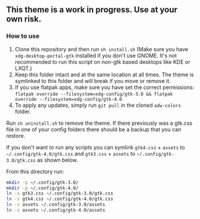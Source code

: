 ## This theme is a work in progress. Use at your own risk.

### How to use
1. Clone this repository and then run `sh install.sh` (Make sure you have `xdg-desktop-portal-gtk` installed if you don't use GNOME. It's not recommended to run this script on non-gtk based desktops like KDE or LXQT.)
2. Keep this folder intact and at the same location at all times. The theme is symlinked to this folder and will break if you move or remove it.
3. If you use flatpak apps, make sure you have set the correct permissions: `flatpak override --filesystem=xdg-config/gtk-3.0 && flatpak override --filesystem=xdg-config/gtk-4.0`
4. To apply any updates, simply run `git pull` in the cloned `adw-colors` folder.

Run `sh uninstall.sh` to remove the theme. If there previously was a gtk.css file in one of your config folders there should be a backup that you can restore.

If you don't want to run any scripts you can symlink `gtk4.css` + `assets` to `~/.config/gtk-4.0/gtk.css` and `gtk3.css` + `assets` to `~/.config/gtk-3.0/gtk.css` as shown below.

From this directory run:

```bash
mkdir -p ~/.config/gtk-3.0/
mkdir -p ~/.config/gtk-4.0/
ln -s gtk3.css ~/.config/gtk-3.0/gtk.css
ln -s gtk4.css ~/.config/gtk-4.0/gtk.css
ln -s assets ~/.config/gtk-3.0/assets
ln -s assets ~/.config/gtk-4.0/assets
```
